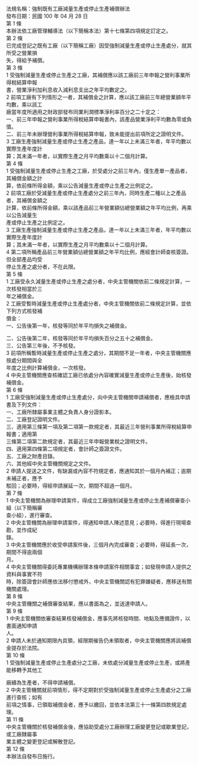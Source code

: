 法規名稱：強制既有工廠減量生產或停止生產補償辦法  
發布日期：民國 100 年 04 月 28 日  
第 1 條  
本辦法依工廠管理輔導法（以下簡稱本法）第十七條第四項規定訂定之。  
第 2 條  
已完成登記之既有工廠（以下簡稱工廠）因受強制減量生產或停止生產處分，就其所受之營業損  
失，得給予補償。  
第 3 條  
1 受強制減量生產或停止生產之工廠，其補償應以該工廠前三年申報之營利事業所得稅結算申報  
書，營業淨利加利息收入減利息支出之年平均數定之。  
2 前項工廠有下列情形之一者，其補償金之計算，應以該工廠前三年總營業額年平均數，乘以該工  
廠當年度所適用之財政部發布同業利潤標準淨利率百分之二十定之：  
一、前三年申報之營利事業所得稅結算申報書內，該產品營業淨利平均數為零或負值。  
二、前三年未辦理營利事業所得稅結算申報，致未能提出前項所定之證明文件。  
3 工廠生產強制減量生產或停止生產之產品，達一年以上未滿三年者，年平均數以實際生產年度計  
算；其未滿一年者，以實際生產之月平均數乘以十二個月計算。  
第 4 條  
1 受強制減量生產或停止生產之工廠，於受處分之前三年內，僅生產單一產品者，其補償金額之計  
算，依前條所得金額，乘以公告減量生產或停止生產之比例定之。  
2 前項工廠於受減量生產或停止生產處分之前三年內，同時生產二種以上之產品者，其補償金額之  
計算，依前條所得金額，乘以該產品前三年營業額佔總營業額之年平均比例，再乘以公告減量生  
產或停止生產之比例定之。  
3 工廠生產強制減量生產或停止生產之產品，達一年以上未滿三年者，年平均數以實際生產年度計  
算；其未滿一年者，以實際生產之月平均數乘以十二個月計算。  
4 第二項所稱產品前三年營業額佔總營業額之年平均比例，應經會計師查核簽證。但全部產品均受  
停止生產之處分者，不在此限。  
第 5 條  
1 工廠受永久減量生產或停止生產之處分者，中央主管機關依前二條規定計算，一次核發相當於三  
年之補償金。  
2 工廠受暫時減量生產或停止生產處分者，中央主管機關依前二條規定計算，並依下列方式核發補  
償金：  
一、公告後第一年，核發等同於年平均損失之補償金。  


二、公告後第二年，核發等同於年平均損失百分之五十之補償金。  
三、公告第三年後，不予核發。  
3 前項所稱暫時減量生產或停止生產之處分，其期間不足一年者，中央主管機關應按處分期間與全  
年度之比例計算補償金，一次核發。  
4 中央主管機關應查核確認工廠已依處分內容確實減量生產或停止生產後，始核發補償金。  
第 6 條  
1 工廠受強制減量生產或停止生產處分，向中央主管機關申請補償者，應檢具申請書及下列文件：  
一、工廠所隸屬事業主體之負責人身分證影本。  
二、工廠登記證明文件。  
三、適用第三條第一項及第二項第一款規定者，其最近三年營利事業所得稅結算申報書；適用第  
三條第二項第二款規定者，其最近三年申報營業稅之證明文件。  
四、適用第四條第二項規定者，會計師之簽證文件。  
五、工廠之財產目錄。  
六、其他經中央主管機關規定之文件。  
2 申請人提送之文件，有缺漏或內容不符規定者，應通知其於一個月內補正；逾期未補正者，應予  
駁回；必要時，得經申請展延一次，期間不超過一個月。  
第 7 條  
1 中央主管機關為辦理申請案件，得成立工廠強制減量生產或停止生產補償審查小組（以下簡稱審  
查小組），進行審查。  
2 中央主管機關為辦理申請案件，得通知申請人陳述意見；必要時，得進行現場查勘，並作成紀  
錄。  
3 中央主管機關應於收受申請案件後，三個月內完成審查；必要時，得延長一次，期間不得逾兩個  
月。  
4 中央主管機關得委託專業機構辦理本條申請案件相關事宜；如發現申請人提供之資料與事實不符  
時，除簽證會計師應依法移付懲戒外，中央主管機關認有犯罪嫌疑者，應移送有關機關處理。  
第 8 條  
中央主管機關之補償審查結果，應以書面為之，並送達申請人。  
第 9 條  
1 中央主管機關依審查結果核發補償金，應事先將核發時間、地點及應備證件，以書面通知申請  
人。  
2 申請人未於通知期限內具領，經限期催告仍未領取者，中央主管機關應將該補償金提存於法院。  
第 10 條  
1 受強制減量生產或停止生產處分之工廠，未依處分減量生產或停止生產，或將產能移轉予其他工  


廠續為生產者，不得申請補償。  
2 中央主管機關就前項情形，得不定期對於受強制減量生產或停止生產處分之工廠進行查核；如有  
前項之情事，已領取補償金者，應予以繳回，並依本法第三十一條第四款規定處理。  
第 11 條  
中央主管機關於核發補償金後，應協助受處分工廠辦理工廠變更登記或歇業登記，或工廠隸屬事  
業主體之變更登記或解散登記。  
第 12 條  
本辦法自發布日施行。  


